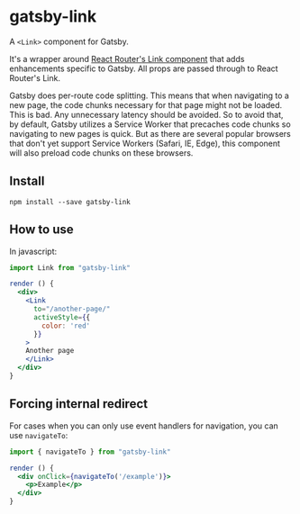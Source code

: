 # gatsby-link

A `<Link>` component for Gatsby.

It's a wrapper around [React Router's Link
component](https://github.com/ReactTraining/react-router/blob/6eeb7ad358f987520f5b519e48bdd31f725cbade/docs/API.md#link)
that adds enhancements specific to Gatsby. All props are passed through
to React Router's Link.

Gatsby does per-route code splitting. This means that when navigating to
a new page, the code chunks necessary for that page might not be loaded.
This is bad. Any unnecessary latency should be avoided. So to avoid
that, by default, Gatsby utilizes a Service Worker that precaches code
chunks so navigating to new pages is quick. But as there are several
popular browsers that don't yet support Service Workers (Safari, IE,
Edge), this component will also preload code chunks on these browsers.

## Install

`npm install --save gatsby-link`

## How to use

In javascript:

```jsx
import Link from "gatsby-link"

render () {
  <div>
    <Link
      to="/another-page/"
      activeStyle={{
        color: 'red'
      }}
    >
    Another page
    </Link>
  </div>
}
```

## Forcing internal redirect

For cases when you can only use event handlers for navigation, you can use `navigateTo`:

```jsx
import { navigateTo } from "gatsby-link"

render () {
  <div onClick={navigateTo('/example')}>
    <p>Example</p>
  </div>
}
```
